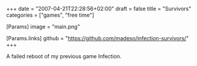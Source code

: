+++
date = "2007-04-21T22:28:56+02:00"
draft = false
title = "Survivors"
categories = ["games", "free time"]

[Params]
image = "main.png"

[Params.links]
github = "https://github.com/madeso/infection-survivors/"
+++

A failed reboot of my previous game Infection.

